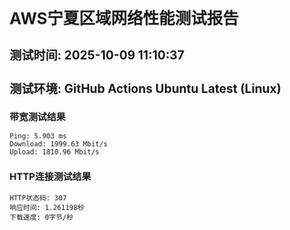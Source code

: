 # AWS宁夏区域网络性能测试报告
## 测试时间: 2025-10-09 11:10:37
## 测试环境: GitHub Actions Ubuntu Latest (Linux)

### 带宽测试结果
```
Ping: 5.903 ms
Download: 1999.63 Mbit/s
Upload: 1810.96 Mbit/s
```

### HTTP连接测试结果
```
HTTP状态码: 307
响应时间: 1.261198秒
下载速度: 0字节/秒
```

